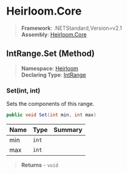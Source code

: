 # Heirloom.Core

> **Framework**: .NETStandard,Version=v2.1  
> **Assembly**: [Heirloom.Core][0]

## IntRange.Set (Method)

> **Namespace**: [Heirloom][0]  
> **Declaring Type**: [IntRange][1]

### Set(int, int)

Sets the components of this range.

```cs
public void Set(int min, int max)
```

| Name | Type  | Summary |
|------|-------|---------|
| min  | `int` |         |
| max  | `int` |         |

> **Returns** - `void`

[0]: ../../../Heirloom.Core.md
[1]: ../IntRange.md
